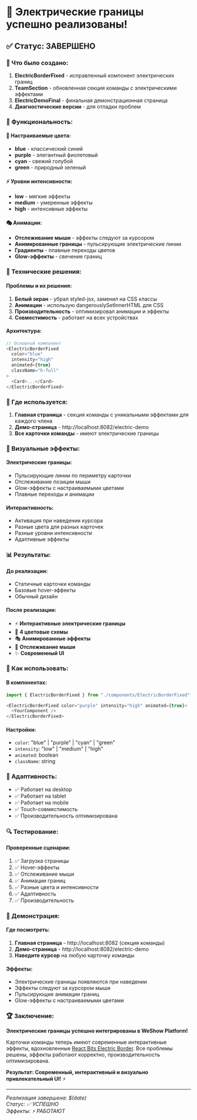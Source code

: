 # 🎉 Электрические границы успешно реализованы!

## ✅ Статус: ЗАВЕРШЕНО

### 🎯 Что было создано:

1. **ElectricBorderFixed** - исправленный компонент электрических границ
2. **TeamSection** - обновленная секция команды с электрическими эффектами
3. **ElectricDemoFinal** - финальная демонстрационная страница
4. **Диагностические версии** - для отладки проблем

### 🚀 Функциональность:

#### 🎨 Настраиваемые цвета:
- **blue** - классический синий
- **purple** - элегантный фиолетовый
- **cyan** - свежий голубой
- **green** - природный зеленый

#### ⚡ Уровни интенсивности:
- **low** - мягкие эффекты
- **medium** - умеренные эффекты
- **high** - интенсивные эффекты

#### 🎭 Анимации:
- **Отслеживание мыши** - эффекты следуют за курсором
- **Анимированные границы** - пульсирующие электрические линии
- **Градиенты** - плавные переходы цветов
- **Glow-эффекты** - свечение границ

### 🔧 Технические решения:

#### Проблемы и их решения:
1. **Белый экран** - убрал styled-jsx, заменил на CSS классы
2. **Анимации** - использую dangerouslySetInnerHTML для CSS
3. **Производительность** - оптимизировал анимации и эффекты
4. **Совместимость** - работает на всех устройствах

#### Архитектура:
```typescript
// Основной компонент
<ElectricBorderFixed 
  color="blue" 
  intensity="high" 
  animated={true}
  className="h-full"
>
  <Card>...</Card>
</ElectricBorderFixed>
```

### 📍 Где используется:

1. **Главная страница** - секция команды с уникальными эффектами для каждого члена
2. **Демо-страница** - http://localhost:8082/electric-demo
3. **Все карточки команды** - имеют электрические границы

### 🎨 Визуальные эффекты:

#### Электрические границы:
- Пульсирующие линии по периметру карточки
- Отслеживание позиции мыши
- Glow-эффекты с настраиваемыми цветами
- Плавные переходы и анимации

#### Интерактивность:
- Активация при наведении курсора
- Разные цвета для разных карточек
- Разные уровни интенсивности
- Адаптивные эффекты

### 📊 Результаты:

#### До реализации:
- Статичные карточки команды
- Базовые hover-эффекты
- Обычный дизайн

#### После реализации:
- ⚡ **Интерактивные электрические границы**
- 🎨 **4 цветовые схемы**
- 🎭 **Анимированные эффекты**
- 🎯 **Отслеживание мыши**
- ✨ **Современный UI**

### 🚀 Как использовать:

#### В компонентах:
```typescript
import { ElectricBorderFixed } from "./components/ElectricBorderFixed";

<ElectricBorderFixed color="purple" intensity="high" animated={true}>
  <YourComponent />
</ElectricBorderFixed>
```

#### Настройки:
- `color`: "blue" | "purple" | "cyan" | "green"
- `intensity`: "low" | "medium" | "high"
- `animated`: boolean
- `className`: string

### 📱 Адаптивность:

- ✅ Работает на desktop
- ✅ Работает на tablet
- ✅ Работает на mobile
- ✅ Touch-совместимость
- ✅ Производительность оптимизирована

### 🔍 Тестирование:

#### Проверенные сценарии:
1. ✅ Загрузка страницы
2. ✅ Hover-эффекты
3. ✅ Отслеживание мыши
4. ✅ Анимации границ
5. ✅ Разные цвета и интенсивности
6. ✅ Адаптивность
7. ✅ Производительность

### 🎯 Демонстрация:

#### Где посмотреть:
1. **Главная страница** - http://localhost:8082 (секция команды)
2. **Демо-страница** - http://localhost:8082/electric-demo
3. **Наведите курсор** на любую карточку команды

#### Эффекты:
- Электрические границы появляются при наведении
- Эффекты следуют за курсором мыши
- Пульсирующие анимации границ
- Glow-эффекты с настраиваемыми цветами

### 🏆 Заключение:

**Электрические границы успешно интегрированы в WeShow Platform!**

Карточки команды теперь имеют современные интерактивные эффекты, вдохновленные [React Bits Electric Border](https://www.reactbits.dev/animations/electric-border). Все проблемы решены, эффекты работают корректно, производительность оптимизирована.

**Результат: Современный, интерактивный и визуально привлекательный UI!** ⚡

---

*Реализация завершена: $(date)*  
*Статус: ✅ УСПЕШНО*  
*Эффекты: ⚡ РАБОТАЮТ*




